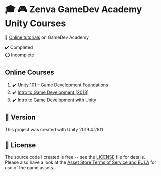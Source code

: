 # :mortar_board: :video_game: Zenva GameDev Academy Unity Courses

:link: [Online tutorials][tutorials] on GameDev Academy

:heavy_check_mark: Completed  
:o: Incomplete

## Online Courses

1. :heavy_check_mark: [Unity 101 – Game Development Foundations](https://academy.zenva.com/course/unity-101-game-engine-foundations/)
2. :heavy_check_mark: [Intro to Game Development [2018]](https://academy.zenva.com/course/intro-to-game-development/)
3. :heavy_check_mark: [Intro to Game Development with Unity](https://academy.zenva.com/course/intro-to-unity-game-development/)

## :memo: Version

This project was created with Unity 2019.4.28f1

## :page_with_curl: License

The source code I created is free -- see the [LICENSE](UNLICENSE) file for details.  
Please also have a look at the [Asset Store Terms of Service and EULA](https://unity3d.com/legal/as_terms) for use of the game assets.

[tutorials]: https://gamedevacademy.org/category/unity-tutorials/
